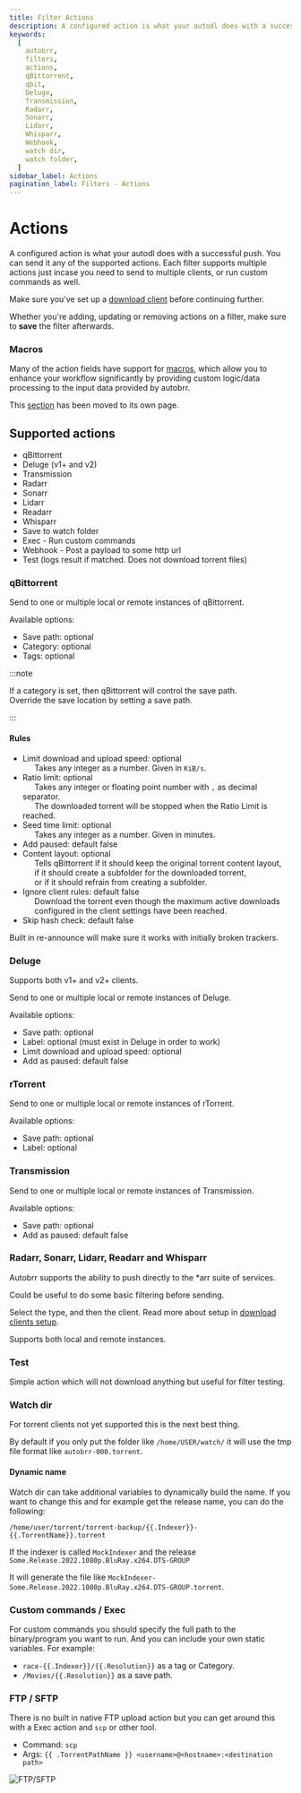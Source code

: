 ```yaml
---
title: Filter Actions
description: A configured action is what your autodl does with a successful push. You can send it any of the supported actions. Each filter supports multiple actions just in case you need to send to multiple clients, or run custom commands as well.
keywords:
  [
    autobrr,
    filters,
    actions,
    qBittorrent,
    qbit,
    Deluge,
    Transmission,
    Radarr,
    Sonarr,
    Lidarr,
    Whisparr,
    Webhook,
    watch dir,
    watch folder,
  ]
sidebar_label: Actions
pagination_label: Filters - Actions
---
```


# Actions

A configured action is what your autodl does with a successful push. You can send it any of the supported actions. Each filter supports multiple actions just incase you need to send to multiple clients, or run custom commands as well.

Make sure you've set up a [download client](../configuration/download-clients/dedicated) before continuing further.

Whether you're adding, updating or removing actions on a filter, make sure to <strong>save</strong> the filter afterwards.

### Macros

Many of the action fields have support for [macros](../filters/macros.md), which allow you to enhance your workflow significantly by providing custom logic/data processing to the input data provided by autobrr.

This [section](../filters/macros.md) has been moved to its own page.

## Supported actions

- qBittorrent
- Deluge (v1+ and v2)
- Transmission
- Radarr
- Sonarr
- Lidarr
- Readarr
- Whisparr
- Save to watch folder
- Exec - Run custom commands
- Webhook - Post a payload to some http url
- Test (logs result if matched. Does not download torrent files)

### qBittorrent

Send to one or multiple local or remote instances of qBittorrent.

Available options:

- Save path: optional
- Category: optional
- Tags: optional

:::note

If a category is set, then qBittorrent will control the save path.  
Override the save location by setting a save path.

:::

#### Rules

- Limit download and upload speed: optional  
  &ensp;&ensp;&ensp;Takes any integer as a number. Given in `KiB/s`.
- Ratio limit: optional  
  &ensp;&ensp;&ensp;Takes any integer or floating point number with `,` as decimal separator.  
  &ensp;&ensp;&ensp;The downloaded torrent will be stopped when the Ratio Limit is reached.
- Seed time limit: optional  
  &ensp;&ensp;&ensp;Takes any integer as a number. Given in minutes.
- Add paused: default false
- Content layout: optional  
  &ensp;&ensp;&ensp;Tells qBittorrent if it should keep the original torrent content layout,  
  &ensp;&ensp;&ensp;if it should create a subfolder for the downloaded torrent,  
  &ensp;&ensp;&ensp;or if it should refrain from creating a subfolder.
- Ignore client rules: default false  
  &ensp;&ensp;&ensp;Download the torrent even though the maximum active downloads  
  &ensp;&ensp;&ensp;configured in the client settings have been reached.
- Skip hash check: default false

Built in re-announce will make sure it works with initially broken trackers.

### Deluge

Supports both v1+ and v2+ clients.

Send to one or multiple local or remote instances of Deluge.

Available options:

- Save path: optional
- Label: optional (must exist in Deluge in order to work)
- Limit download and upload speed: optional
- Add as paused: default false

### rTorrent

Send to one or multiple local or remote instances of rTorrent.

Available options:

- Save path: optional
- Label: optional

### Transmission

Send to one or multiple local or remote instances of Transmission.

Available options:

- Save path: optional
- Add as paused: default false

### Radarr, Sonarr, Lidarr, Readarr and Whisparr

Autobrr supports the ability to push directly to the \*arr suite of services.

Could be useful to do some basic filtering before sending.

Select the type, and then the client. Read more about setup in [download clients setup](../configuration/download-clients/dedicated).

Supports both local and remote instances.

### Test

Simple action which will not download anything but useful for filter testing.

### Watch dir

For torrent clients not yet supported this is the next best thing.

By default if you only put the folder like `/home/USER/watch/` it will use the tmp file format like `autobrr-000.torrent`.

#### Dynamic name

Watch dir can take additional variables to dynamically build the name. If you want to change this and for example get the release name, you can do the following:

    /home/user/torrent/torrent-backup/{{.Indexer}}-{{.TorrentName}}.torrent

If the indexer is called `MockIndexer` and the release `Some.Release.2022.1080p.BluRay.x264.DTS-GROUP`

It will generate the file like `MockIndexer-Some.Release.2022.1080p.BluRay.x264.DTS-GROUP.torrent`.

### Custom commands / Exec

For custom commands you should specify the full path to the binary/program you want to run. And you can include your own static variables. For example:

- `race-{{.Indexer}}/{{.Resolution}}` as a tag or Category.
- `/Movies/{{.Resolution}}` as a save path.

### FTP / SFTP

There is no built in native FTP upload action but you can get around this with a Exec action and `scp` or other tool.

- Command: `scp`
- Args: `{{ .TorrentPathName }} <username>@<hostname>:<destination path>`

![FTP/SFTP](/img/SCP.png "Exec action")
